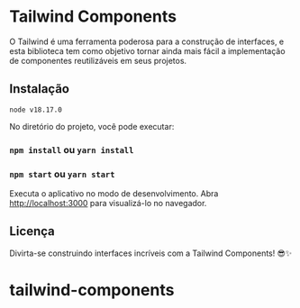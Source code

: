 # Tailwind Components

O Tailwind é uma ferramenta poderosa para a construção de interfaces, e esta biblioteca tem como objetivo tornar ainda mais fácil a implementação de componentes reutilizáveis em seus projetos.

## Instalação
`node v18.17.0`

No diretório do projeto, você pode executar:

### `npm install` ou `yarn install`

### `npm start` ou `yarn start`

Executa o aplicativo no modo de desenvolvimento.
Abra [http://localhost:3000](http://localhost:3000) para visualizá-lo no navegador.

## Licença

Divirta-se construindo interfaces incríveis com a Tailwind Components! 😎✨
# tailwind-components

